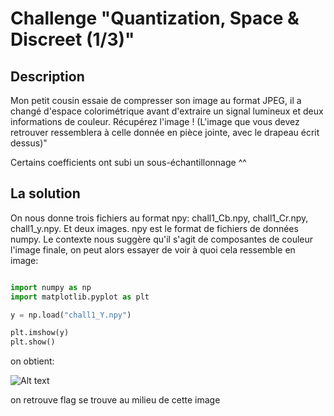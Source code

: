# Challenge "Quantization, Space & Discreet (1/3)"

## Description

Mon petit cousin essaie de compresser son image au format JPEG, il a changé d'espace colorimétrique avant d'extraire un signal lumineux et deux informations de couleur. Récupérez l'image ! (L'image que vous devez retrouver ressemblera à celle donnée en pièce jointe, avec le drapeau écrit dessus)"

Certains coefficients ont subi un sous-échantillonnage ^^

## La solution

On nous donne trois fichiers au format npy: chall1_Cb.npy, chall1_Cr.npy, chall1_y.npy. Et deux images.
npy est le format de fichiers de données numpy. 
Le contexte nous suggère qu'il s'agit de composantes de couleur l'image finale, on peut alors essayer de voir à quoi cela ressemble en image:


```python

import numpy as np
import matplotlib.pyplot as plt

y = np.load("chall1_Y.npy")

plt.imshow(y)
plt.show()

```
on obtient: 

![Alt text](~/Desktop/chall_1/img1.png "Title")

on retrouve flag se trouve au milieu de cette image